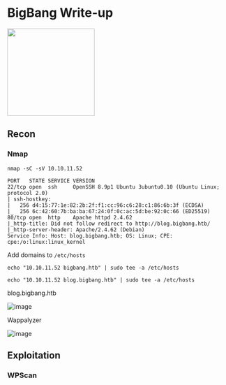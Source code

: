 # BigBang Write-up

<img src="https://labs.hackthebox.com/storage/avatars/2d22afd496c5ae6f6c51ca24bf3719e1.png" width="200" height="200">

## Recon

### Nmap

`nmap -sC -sV 10.10.11.52`    

    PORT   STATE SERVICE VERSION
    22/tcp open  ssh     OpenSSH 8.9p1 Ubuntu 3ubuntu0.10 (Ubuntu Linux; protocol 2.0)
    | ssh-hostkey: 
    |   256 d4:15:77:1e:82:2b:2f:f1:cc:96:c6:28:c1:86:6b:3f (ECDSA)
    |_  256 6c:42:60:7b:ba:ba:67:24:0f:0c:ac:5d:be:92:0c:66 (ED25519)
    80/tcp open  http    Apache httpd 2.4.62
    |_http-title: Did not follow redirect to http://blog.bigbang.htb/
    |_http-server-header: Apache/2.4.62 (Debian)
    Service Info: Host: blog.bigbang.htb; OS: Linux; CPE: cpe:/o:linux:linux_kernel

Add domains to `/etc/hosts`

    echo "10.10.11.52 bigbang.htb" | sudo tee -a /etc/hosts

    echo "10.10.11.52 blog.bigbang.htb" | sudo tee -a /etc/hosts

blog.bigbang.htb

![image](https://github.com/user-attachments/assets/c5455da5-9f58-4757-a2dd-41d373f7932f)


Wappalyzer 

![image](https://github.com/user-attachments/assets/f441cb34-f3ae-465a-8d99-085a87613c17)

## Exploitation 




### WPScan
